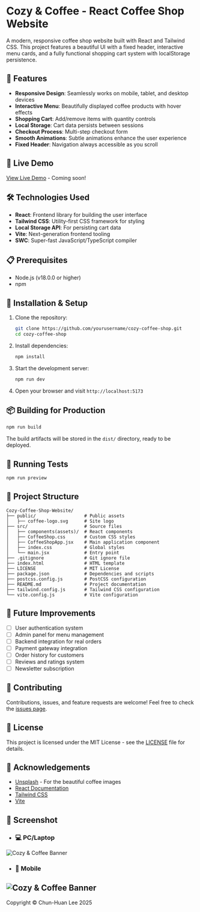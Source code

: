 # Cozy & Coffee - React Coffee Shop Website

A modern, responsive coffee shop website built with React and Tailwind CSS. This project features a beautiful UI with a fixed header, interactive menu cards, and a fully functional shopping cart system with localStorage persistence.

## 🌟 Features

- **Responsive Design**: Seamlessly works on mobile, tablet, and desktop devices
- **Interactive Menu**: Beautifully displayed coffee products with hover effects
- **Shopping Cart**: Add/remove items with quantity controls
- **Local Storage**: Cart data persists between sessions
- **Checkout Process**: Multi-step checkout form
- **Smooth Animations**: Subtle animations enhance the user experience
- **Fixed Header**: Navigation always accessible as you scroll

## 🚀 Live Demo

[View Live Demo](#) - Coming soon!

## 🛠️ Technologies Used

- **React**: Frontend library for building the user interface
- **Tailwind CSS**: Utility-first CSS framework for styling
- **Local Storage API**: For persisting cart data
- **Vite**: Next-generation frontend tooling
- **SWC**: Super-fast JavaScript/TypeScript compiler

## 📋 Prerequisites

- Node.js (v18.0.0 or higher)
- npm

## 🔧 Installation & Setup

1. Clone the repository:
   ```bash
   git clone https://github.com/yourusername/cozy-coffee-shop.git
   cd cozy-coffee-shop
   ```

2. Install dependencies:
   ```bash
   npm install
   ```

3. Start the development server:
   ```bash
   npm run dev
   ```

4. Open your browser and visit `http://localhost:5173`

## 📦 Building for Production

```bash
npm run build
```

The build artifacts will be stored in the `dist/` directory, ready to be deployed.

## 🧪 Running Tests

```bash
npm run preview
```

## 📂 Project Structure

```
Cozy-Coffee-Shop-Website/
├── public/                  # Public assets
│   ├── coffee-logo.svg      # Site logo
├── src/                     # Source files
│   ├── components(assets)/  # React components
│   ├── CoffeeShop.css       # Custom CSS styles
│   ├── CoffeeShopApp.jsx    # Main application component
│   ├── index.css            # Global styles
│   └── main.jsx             # Entry point
├── .gitignore               # Git ignore file
├── index.html               # HTML template
├── LICENSE                  # MIT License
├── package.json             # Dependencies and scripts
├── postcss.config.js        # PostCSS configuration
├── README.md                # Project documentation
├── tailwind.config.js       # Tailwind CSS configuration
└── vite.config.js           # Vite configuration
```

## 🎯 Future Improvements

- [ ] User authentication system
- [ ] Admin panel for menu management
- [ ] Backend integration for real orders
- [ ] Payment gateway integration
- [ ] Order history for customers
- [ ] Reviews and ratings system
- [ ] Newsletter subscription

## 🤝 Contributing

Contributions, issues, and feature requests are welcome! Feel free to check the [issues page](CONTRIBUTING.md).

## 📜 License

This project is licensed under the MIT License - see the [LICENSE](LICENSE) file for details.

## 👏 Acknowledgements

- [Unsplash](https://unsplash.com/) - For the beautiful coffee images
- [React Documentation](https://reactjs.org/)
- [Tailwind CSS](https://tailwindcss.com/)
- [Vite](https://vitejs.dev/)

## 📸 Screenshot

- ### 💻 PC/Laptop
![Cozy & Coffee Banner](/public/screenshot.png)

- ### 📱 Mobile
![Cozy & Coffee Banner](/public/screenshot-mobile.png)
---

Copyright © Chun-Huan Lee 2025
